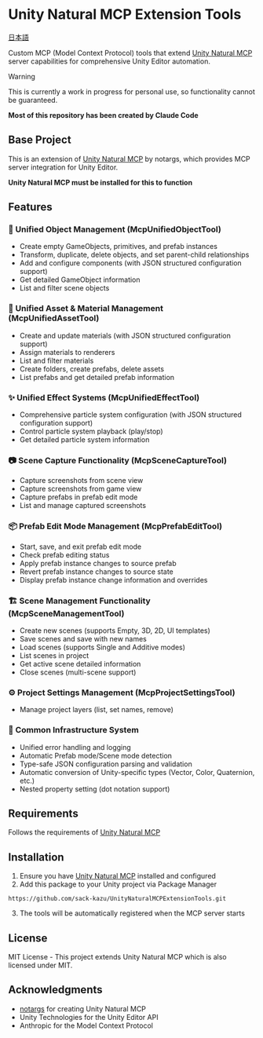 # Unity Natural MCP Extension Tools

[日本語](README.ja.md)

Custom MCP (Model Context Protocol) tools that extend [Unity Natural MCP](https://github.com/notargs/UnityNaturalMCP) server capabilities for comprehensive Unity Editor automation.

> [!WARNING]
> This is currently a work in progress for personal use, so functionality cannot be guaranteed.

**Most of this repository has been created by Claude Code**

## Base Project

This is an extension of [Unity Natural MCP](https://github.com/notargs/UnityNaturalMCP) by notargs, which provides MCP server integration for Unity Editor.

**Unity Natural MCP must be installed for this to function**

## Features

### 🎯 Unified Object Management (McpUnifiedObjectTool)
- Create empty GameObjects, primitives, and prefab instances
- Transform, duplicate, delete objects, and set parent-child relationships
- Add and configure components (with JSON structured configuration support)
- Get detailed GameObject information
- List and filter scene objects

### 🎨 Unified Asset & Material Management (McpUnifiedAssetTool)
- Create and update materials (with JSON structured configuration support)
- Assign materials to renderers
- List and filter materials
- Create folders, create prefabs, delete assets
- List prefabs and get detailed prefab information

### ✨ Unified Effect Systems (McpUnifiedEffectTool)
- Comprehensive particle system configuration (with JSON structured configuration support)
- Control particle system playback (play/stop)
- Get detailed particle system information

### 📷 Scene Capture Functionality (McpSceneCaptureTool)
- Capture screenshots from scene view
- Capture screenshots from game view
- Capture prefabs in prefab edit mode
- List and manage captured screenshots

### 📦 Prefab Edit Mode Management (McpPrefabEditTool)
- Start, save, and exit prefab edit mode
- Check prefab editing status
- Apply prefab instance changes to source prefab
- Revert prefab instance changes to source state
- Display prefab instance change information and overrides

### 🏗️ Scene Management Functionality (McpSceneManagementTool)
- Create new scenes (supports Empty, 3D, 2D, UI templates)
- Save scenes and save with new names
- Load scenes (supports Single and Additive modes)
- List scenes in project
- Get active scene detailed information
- Close scenes (multi-scene support)

### ⚙️ Project Settings Management (McpProjectSettingsTool)
- Manage project layers (list, set names, remove)

### 🔧 Common Infrastructure System
- Unified error handling and logging
- Automatic Prefab mode/Scene mode detection
- Type-safe JSON configuration parsing and validation
- Automatic conversion of Unity-specific types (Vector, Color, Quaternion, etc.)
- Nested property setting (dot notation support)

## Requirements

Follows the requirements of [Unity Natural MCP](https://github.com/notargs/UnityNaturalMCP/tree/main?tab=readme-ov-file#requirements)

## Installation

1. Ensure you have [Unity Natural MCP](https://github.com/notargs/UnityNaturalMCP) installed and configured
2. Add this package to your Unity project via Package Manager
   
  ```
  https://github.com/sack-kazu/UnityNaturalMCPExtensionTools.git
  ```

3. The tools will be automatically registered when the MCP server starts

## License

MIT License - This project extends Unity Natural MCP which is also licensed under MIT.

## Acknowledgments

- [notargs](https://github.com/notargs) for creating Unity Natural MCP
- Unity Technologies for the Unity Editor API
- Anthropic for the Model Context Protocol
